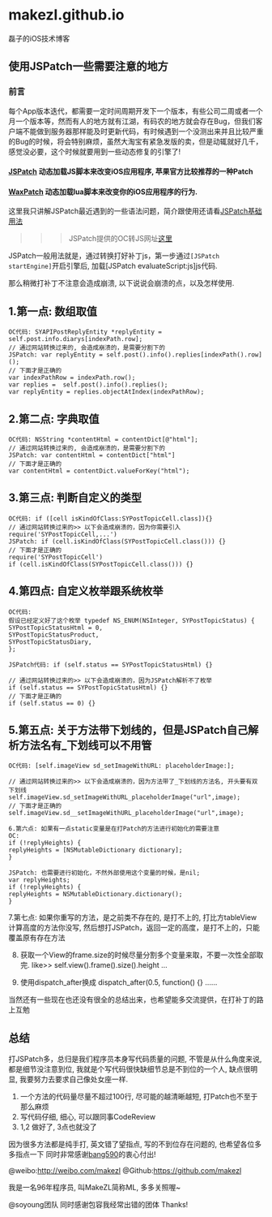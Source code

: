 # makezl.github.io
磊子的iOS技术博客

使用JSPatch一些需要注意的地方
-------------

### 前言
每个App版本迭代，都需要一定时间周期开发下一个版本，有些公司二周或者一个月一个版本等，然而有人的地方就有江湖，有码农的地方就会存在Bug，但我们客户端不能做到服务器那样能及时更新代码，有时候遇到一个没测出来并且比较严重的Bug的时候，将会特别麻烦，虽然大淘宝有紧急发版的卖，但是动辄就好几千，感觉没必要，这个时候就要用到一些动态修复的引擎了! 

#### [JSPatch](https://github.com/bang590/JSPatch) 动态加载JS脚本来改变iOS应用程序, 苹果官方比较推荐的一种Patch
#### [WaxPatch](https://github.com/mmin18/WaxPatch) 动态加载lua脚本来改变你的iOS应用程序的行为.

这里我只讲解JSPatch最近遇到的一些语法问题，简介跟使用还请看[JSPatch基础用法](https://github.com/bang590/JSPatch/wiki/%E5%9F%BA%E7%A1%80%E7%94%A8%E6%B3%95)

>>> JSPatch提供的OC转JS网址[这里](http://bang590.github.io/JSPatchConvertor/)

JSPatch一般用法就是，通过转换打好补丁js，第一步通过`[JSPatch startEngine]`开启引擎后, 加载[JSPatch evaluateScript:js]js代码.

那么稍微打补丁不注意会造成崩溃, 以下说说会崩溃的点，以及怎样使用.

1.第一点: 数组取值
-----------
```
OC代码: SYAPIPostReplyEntity *replyEntity = self.post.info.diarys[indexPath.row];
// 通过网站转换过来的, 会造成崩溃的，是需要分割下的
JSPatch: var replyEntity = self.post().info().replies[indexPath().row](); 
// 下面才是正确的
var indexPathRow = indexPath.row();
var replies =  self.post().info().replies();
var replyEntity = replies.objectAtIndex(indexPathRow);

```

2.第二点: 字典取值 
-----------
```
OC代码: NSString *contentHtml = contentDict[@"html"];
// 通过网站转换过来的, 会造成崩溃的，是需要分割下的
JSPatch: var contentHtml = contentDict["html"]
// 下面才是正确的
var contentHtml = contentDict.valueForKey("html");

```

3.第三点: 判断自定义的类型
-----------
```
OC代码: if ([cell isKindOfClass:SYPostTopicCell.class]){}
// 通过网站转换过来的>> 以下会造成崩溃的，因为你需要引入require('SYPostTopicCell,...')
JSPatch: if (cell.isKindOfClass(SYPostTopicCell.class())) {}
// 下面才是正确的
require('SYPostTopicCell')
if (cell.isKindOfClass(SYPostTopicCell.class())) {}
```

4.第四点: 自定义枚举跟系统枚举
-----------
```
OC代码: 
假设已经定义好了这个枚举 typedef NS_ENUM(NSInteger, SYPostTopicStatus) {
SYPostTopicStatusHtml = 0,
SYPostTopicStatusProduct,
SYPostTopicStatusDiary,
};

JSPatch代码: if (self.status == SYPostTopicStatusHtml) {}

// 通过网站转换过来的>> 以下会造成崩溃的，因为JSPatch解析不了枚举
if (self.status == SYPostTopicStatusHtml) {}
// 下面才是正确的
if (self.status == 0) {}
```

5.第五点: 关于方法带下划线的，但是JSPatch自己解析方法名有_下划线可以不用管
-----------
```
OC代码: [self.imageView sd_setImageWithURL: placeholderImage:];

// 通过网站转换过来的>> 以下会造成崩溃的，因为方法带了_下划线的方法名, 开头要有双下划线
self.imageView.sd_setImageWithURL_placeholderImage("url",image);
// 下面才是正确的
self.imageView.sd__setImageWithURL_placeholderImage("url",image);
```

```
6.第六点: 如果有一点static变量是在打Patch的方法进行初始化的需要注意
OC:
if (!replyHeights) {
replyHeights = [NSMutableDictionary dictionary];
}

JSPatch: 也需要进行初始化，不然外部使用这个变量的时候，是nil;
var replyHeights;
if (!replyHeights) {
replyHeights = NSMutableDictionary.dictionary();
}
```

7.第七点: 如果你重写的方法，是之前类不存在的, 是打不上的, 打比方tableView 计算高度的方法你没写, 然后想打JSPatch，返回一定的高度，是打不上的，只能覆盖原有存在方法

8. 获取一个View的frame.size的时候尽量分割多个变量来取，不要一次性全部取完. like>> self.view().frame().size().height ...

9. 使用dispatch_after换成 dispatch_after(0.5, function() {}
......

当然还有一些现在也还没有很全的总结出来，也希望能多交流提供，在打补丁的路上互勉



总结
-----------

打JSPatch多，总归是我们程序员本身写代码质量的问题, 不管是从什么角度来说, 都是细节没注意到位, 我就是个写代码很快缺细节总是不到位的一个人, 缺点很明显, 我要努力去要求自己像处女座一样.

1. 一个方法的代码量尽量不超过100行, 尽可能的越清晰越短, 打Patch也不至于那么麻烦
2. 写代码仔细, 细心, 可以跟同事CodeReview
3. 1,2 做好了, 3点也就没了

因为很多方法都是纯手打, 英文错了望指点, 写的不到位存在问题的, 也希望各位多多指点一下
同时非常感谢[bang590](https://github.com/bang590/JSPatch)的衷心付出!

@weibo:http://weibo.com/makezl
@Github:https://github.com/makezl

我是一名96年程序员, 叫MakeZL简称ML, 多多关照喔~ 

@soyoung团队 同时感谢包容我经常出错的团体 Thanks!

